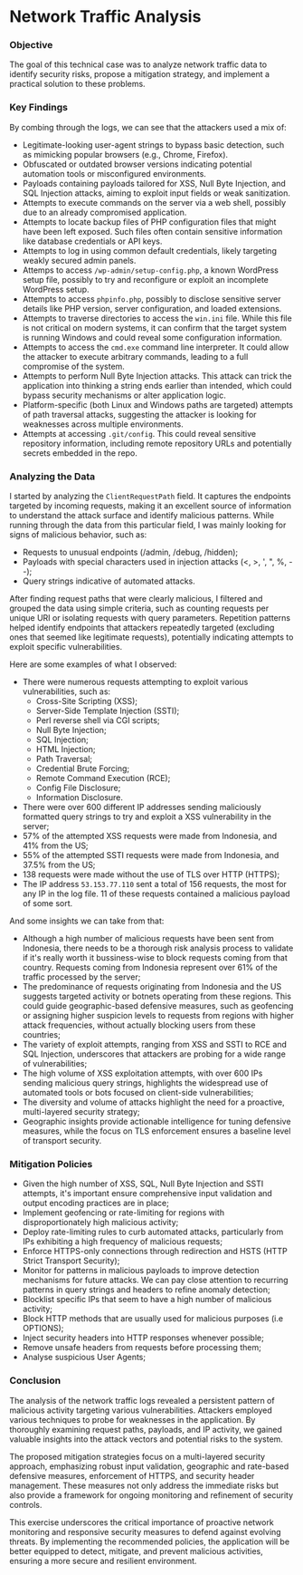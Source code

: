 # Network Traffic Analysis
### Objective
The goal of this technical case was to analyze network traffic data to identify security risks, propose a mitigation strategy, and implement a practical solution to these problems. 

### Key Findings
By combing through the logs, we can see that the attackers used a mix of:
- Legitimate-looking user-agent strings to bypass basic detection, such as mimicking popular browsers (e.g., Chrome, Firefox).
- Obfuscated or outdated browser versions indicating potential automation tools or misconfigured environments.
- Payloads containing payloads tailored for XSS, Null Byte Injection, and SQL Injection attacks, aiming to exploit input fields or weak sanitization.
- Attempts to execute commands on the server via a web shell, possibly due to an already compromised application.
- Attempts to locate backup files of PHP configuration files that might have been left exposed. Such files often contain sensitive information like database credentials or API keys.
- Attempts to log in using common default credentials, likely targeting weakly secured admin panels.
- Attemps to access `/wp-admin/setup-config.php`, a known WordPress setup file, possibly to try and reconfigure or exploit an incomplete WordPress setup.
- Attempts to access `phpinfo.php`, possibly to disclose sensitive server details like PHP version, server configuration, and loaded extensions.
- Attempts to traverse directories to access the `win.ini` file. While this file is not critical on modern systems, it can confirm that the target system is running Windows and could reveal some configuration information.
- Attempts to access the `cmd.exe` command line interpreter. It could allow the attacker to execute arbitrary commands, leading to a full compromise of the system.
- Attempts to perform Null Byte Injection attacks. This attack can trick the application into thinking a string ends earlier than intended, which could bypass security mechanisms or alter application logic.
- Platform-specific (both Linux and Windows paths are targeted) attempts of path traversal attacks, suggesting the attacker is looking for weaknesses across multiple environments.
- Attempts at accessing `.git/config`. This could reveal sensitive repository information, including remote repository URLs and potentially secrets embedded in the repo.

### Analyzing the Data 
I started by analyzing the `ClientRequestPath` field. It captures the endpoints targeted by incoming requests, making it an excellent source of information to understand the attack surface and identify malicious patterns. While running through the data from this particular field, I was mainly looking for signs of malicious behavior, such as:
- Requests to unusual endpoints (/admin, /debug, /hidden);
- Payloads with special characters used in injection attacks (<, >, ', ", %, --);
- Query strings indicative of automated attacks.

After finding request paths that were clearly malicious, I filtered and grouped the data using simple criteria, such as counting requests per unique URI or isolating requests with query parameters. Repetition patterns helped identify endpoints that attackers repeatedly targeted (excluding ones that seemed like legitimate requests), potentially indicating attempts to exploit specific vulnerabilities.

Here are some examples of what I observed:
- There were numerous requests attempting to exploit various vulnerabilities, such as:
  - Cross-Site Scripting (XSS);
  - Server-Side Template Injection (SSTI);
  - Perl reverse shell via CGI scripts;
  - Null Byte Injection;
  - SQL Injection;
  - HTML Injection;
  - Path Traversal;
  - Credential Brute Forcing;
  - Remote Command Execution (RCE);
  - Config File Disclosure;
  - Information Disclosure.
- There were over 600 different IP addresses sending maliciously formatted query strings to try and exploit a XSS vulnerability in the server;
- 57% of the attempted XSS requests were made from Indonesia, and 41% from the US;
- 55% of the attempted SSTI requests were made from Indonesia, and 37.5% from the US;
- 138 requests were made without the use of TLS over HTTP (HTTPS);
- The IP address `53.153.77.110` sent a total of 156 requests, the most for any IP in the log file. 11 of these requests contained a malicious payload of some sort.

And some insights we can take from that:
- Although a high number of malicious requests have been sent from Indonesia, there needs to be a thorough risk analysis process to validate if it's really worth it bussiness-wise to block requests coming from that country. Requests coming from Indonesia represent over 61% of the traffic processed by the server;
- The predominance of requests originating from Indonesia and the US suggests targeted activity or botnets operating from these regions. This could guide geographic-based defensive measures, such as geofencing or assigning higher suspicion levels to requests from regions with higher attack frequencies, without actually blocking users from these countries;
- The variety of exploit attempts, ranging from XSS and SSTI to RCE and SQL Injection, underscores that attackers are probing for a wide range of vulnerabilities;
- The high volume of XSS exploitation attempts, with over 600 IPs sending malicious query strings, highlights the widespread use of automated tools or bots focused on client-side vulnerabilities;
- The diversity and volume of attacks highlight the need for a proactive, multi-layered security strategy;
- Geographic insights provide actionable intelligence for tuning defensive measures, while the focus on TLS enforcement ensures a baseline level of transport security.

### Mitigation Policies
- Given the high number of XSS, SQL, Null Byte Injection and SSTI attempts, it's important ensure comprehensive input validation and output encoding practices are in place;
- Implement geofencing or rate-limiting for regions with disproportionately high malicious activity;
- Deploy rate-limiting rules to curb automated attacks, particularly from IPs exhibiting a high frequency of malicious requests;
- Enforce HTTPS-only connections through redirection and HSTS (HTTP Strict Transport Security);
- Monitor for patterns in malicious payloads to improve detection mechanisms for future attacks. We can pay close attention to recurring patterns in query strings and headers to refine anomaly detection;
- Blocklist specific IPs that seem to have a high number of malicious activity;
- Block HTTP methods that are usually used for malicious purposes (i.e OPTIONS);
- Inject security headers into HTTP responses whenever possible;
- Remove unsafe headers from requests before processing them;
- Analyse suspicious User Agents;

### Conclusion
The analysis of the network traffic logs revealed a persistent pattern of malicious activity targeting various vulnerabilities. Attackers employed various techniques to probe for weaknesses in the application. By thoroughly examining request paths, payloads, and IP activity, we gained valuable insights into the attack vectors and potential risks to the system.

The proposed mitigation strategies focus on a multi-layered security approach, emphasizing robust input validation, geographic and rate-based defensive measures, enforcement of HTTPS, and security header management. These measures not only address the immediate risks but also provide a framework for ongoing monitoring and refinement of security controls.

This exercise underscores the critical importance of proactive network monitoring and responsive security measures to defend against evolving threats. By implementing the recommended policies, the application will be better equipped to detect, mitigate, and prevent malicious activities, ensuring a more secure and resilient environment.
